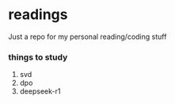 # readings
Just a repo for my personal reading/coding stuff


### things to study
1. svd
2. dpo
3. deepseek-r1
